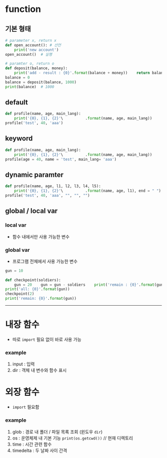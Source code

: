 # function  
## 기본 형태  
```python  
# parameter x, return x  
def open_account(): # 선언  
    print('new account')  
open_account()  # 실행  
  
# paramter o, return o  
def deposit(balance, money):  
    print('add - result : {0}'.format(balance + money))    return balance + money  
balance = 0  
balance = deposit(balance, 1000)  
print(balance)  # 1000  
```  
## default  
```python  
def profile(name, age, main_lang):  
    print('{0}, {1}, {2}'\          .format(name, age, main_lang))  
profile('test', 40, 'aaa')  
```  
  
## keyword  
```python  
def profile(name, age, main_lang):  
    print('{0}, {1}, {2}'\          .format(name, age, main_lang))  
profile(age = 40, name = 'test', main_lang= 'aaa')  
```  
  
## dynamic paramter  
```python  
def profile(name, age, l1, l2, l3, l4, l5):  
    print('{0}, {1}, {2}'\          .format(name, age, l1), end = " ")  
profile('test', 40, 'aaa', "", "", "")  
```  
  
## global / local var  
### local var  
- 함수 내에서만 사용 가능한 변수  
  
### global var  
- 프로그램 전체에서 사용 가능한 변수  
  
```python  
gun = 10  
  
def checkpoint(soldiers):  
    gun = 20    gun = gun - soldiers    print('remain : {0}'.format(gun))  
print('all: {0}'.format(gun))  
checkpoint(2)  
print('remain: {0}'.format(gun))  
```  
  
<hr>  
  
# 내장 함수  
- 따로 `import` 필요 없이 바로 사용 가능  
  
### example  
1. input : 입력  
2. dir : 객체 내 변수와 함수 표시  
  
# 외장 함수  
- `import` 필요함  
  
### example  
1. glob : 경로 내 폴더 / 파일 목록 조회 (윈도우 `dir`)  
2. os : 운영체제 내 기본 기능 `print(os.getcwd())` // 현재 디렉토리  
3. time : 시간 관련 함수  
4. timedelta : 두 날짜 사이 간격